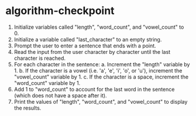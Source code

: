 # algorithm-checkpoint

1. Initialize variables called "length", "word_count", and "vowel_count" to 0.
2. Initialize a variable called "last_character" to an empty string.
3. Prompt the user to enter a sentence that ends with a point.
4. Read the input from the user character by character until the last character is reached.
5. For each character in the sentence:
    a. Increment the "length" variable by 1.
    b. If the character is a vowel (i.e. 'a', 'e', 'i', 'o', or 'u'), increment the "vowel_count" variable by 1.
    c. If the character is a space, increment the "word_count" variable by 1.
6. Add 1 to "word_count" to account for the last word in the sentence (which does not have a space after it).
7. Print the values of "length", "word_count", and "vowel_count" to display the results.

